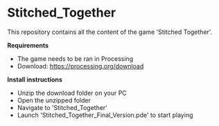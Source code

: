 # Stitched_Together

This repository contains all the content of the game 'Stitched Together'.

**Requirements**
- The game needs to be ran in Processing
- Download: https://processing.org/download

**Install instructions**
- Unzip the download folder on your PC
- Open the unzipped folder
- Navigate to 'Stitched_Together'
- Launch 'Stitched_Together_Final_Version.pde' to start playing
